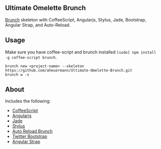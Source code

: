 ## Ultimate Omelette Brunch
[Brunch](http://brunch.io) skeleton with CoffeeScript, Angularjs, Stylus, Jade, Bootstrap, Angular Strap, and Auto-Reload.

## Usage
Make sure you have coffee-script and brunch installed `[sudo] npm install -g coffee-script brunch`.

    brunch new <project-name> --skeleton https://github.com/aheuermann/Ultimate-Omelette-Brunch.git
    brunch w -s

## About
Includes the following:

- [CoffeeScript](http://coffeescript.org/)
- [Angularjs](http://angularjs.org/)
- [Jade](http://jade-lang.com/)
- [Stylus](http://learnboost.github.io/stylus/)
- [Auto Reload Brunch](https://github.com/brunch/auto-reload-brunch)
- [Twitter Bootstrap](http://twitter.github.io/bootstrap/)
- [Angular Strap](http://mgcrea.github.io/angular-strap/)
